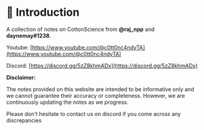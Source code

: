 # 🙏 Introduction

A collection of notes on CottonScience from **@raj\_npp** and **daynemay#1238**.

Youtube: [https://www.youtube.com/@c0tt0nc4ndyTA](https://www.youtube.com/@c0tt0nc4ndyTA)

Discord: [https://discord.gg/5zZ8khmADx](https://discord.gg/5zZ8khmADx)

**Disclaimer:**

The notes provided on this website are intended to be informative only and we cannot guarantee their accuracy or completeness. However, we are continuously updating the notes as we progress.

Please don't hesitate to contact us on discord if you come across any discrepancies
